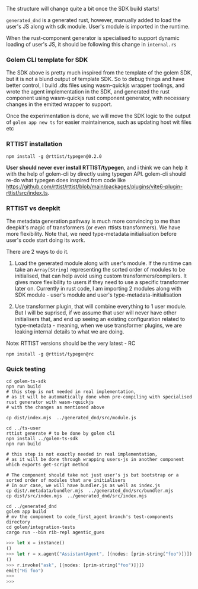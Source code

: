 The structure will change quite a bit once the SDK build starts!

`generated_dnd` is a generated rust, however, manually added to load the user's JS along with sdk module. User's module is imported 
in the runtime. 

When the rust-component generator is specialised to support dynamic loading of user's JS, it should be following this change
in `internal.rs`

### Golem CLI template for SDK

The SDK above is pretty much inspired from the template of the golem SDK, but it is not a blund output of template SDK.
So to debug things and have better control, I build .dts files using wasm-quickjs wrapper toolings, and wrote the agent implementation in the SDK,
and generated the rust component using wasm-quickjs rust component generator, with necessary changes in the emitted wrapper
to support.

Once the experimentation is done, we will move the SDK logic to the output of `golem app new ts` 
for easier maintainence, such as updating host wit files etc  

### RTTIST installation

```
npm install -g @rttist/typegen@0.2.0

```

**User should never ever install RTTIST/typegen**, and i think we can help it with the help of golem-cli by directly using typegen API.
golem-cli should re-do what typegen does inspired from code like https://github.com/rttist/rttist/blob/main/packages/plugins/vite6-plugin-rttist/src/index.ts.

### RTTIST vs deepkit

The metadata generation pathway is much more convincing to me than deepkit's magic of transformers (or even rttists transformers).
We have more flexibility. Note that, we need type-metadata initialisation before user's code start doing its work.

There are 2 ways to do it.
1. Load the generated module along with user's module. If the runtime can take an `Array[String]` representing the sorted order of modules 
to be initialised, that can help avoid using custom transformers/compilers. It gives more flexibility to users if they need to use a specific transformer later on.
Currently in rust code, I am importing 2 modules along with SDK module - user's module and user's type-metadata-initialisation

2. Use transformer plugin, that will combine everything to 1 user module. But I will be suprised, if we assume that user will never have other initialisers that,
and end up seeing an existing configuration related to type-metadata - meaning, when we use transformer plugins, we are leaking internal details to what we are doing.


Note: RTTIST versions should be the very latest - RC

```
npm install -g @rttist/typegen@rc
```

### Quick testing

```shell
cd golem-ts-sdk
npn run build
# this step is not needed in real implementation, 
# as it will be automatically done when pre-compiling with specialised rust generator with wasm-rquickjs
# with the changes as mentioned above

cp dist/index.mjs  ../generated_dnd/src/module.js
```

```shell
cd ../ts-user
rttist generate # to be done by golem cli
npn install ../golem-ts-sdk
npn run build

# this step is not exactly needed in real implementation, 
# as it will be done through wrapping users-js in another component which exports get-script method

# The component should take not just user's js but bootstrap or a sorted order of modules that are initialisers
# In our case, we will have bundler.js as well as index.js
cp dist/.metadata/bundler.mjs  ../generated_dnd/src/bundler.mjs
cp dist/src/index.mjs  ../generated_dnd/src/index.mjs

```

```shell
cd ../generated_dnd
golem app build
# mv the component to code_first_agent branch's test-components directory
cd golem/integration-tests
cargo run --bin rib-repl agentic_gues
```

```rust
>>> let x = instance()
()
>>> let r = x.agent("AssistantAgent", [{nodes: [prim-string("foo")]}])
()
>>> r.invoke("ask", [{nodes: [prim-string("foo")]}])
emit("Hi foo")
>>>
>>>

```
